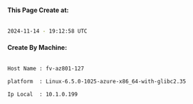
   
#### This Page Create at:

```bash

2024-11-14 - 19:12:58 UTC

```

#### Create By Machine:

```bash

Host Name : fv-az801-127

platform  : Linux-6.5.0-1025-azure-x86_64-with-glibc2.35

Ip Local  : 10.1.0.199

```

